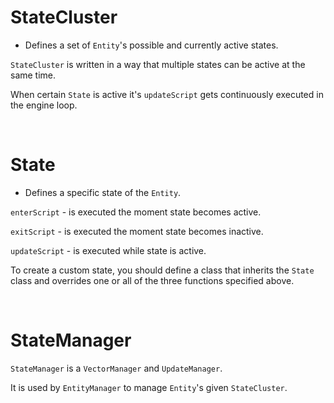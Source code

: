 # StateCluster

- Defines a set of `Entity`'s possible and currently active states.

`StateCluster` is written in a way that multiple states can be active at the same time.

When certain `State` is active it's `updateScript` gets continuously executed in the engine loop.

<br>

# State

- Defines a specific state of the `Entity`.

`enterScript` - is executed the moment state becomes active.

`exitScript` - is executed the moment state becomes inactive.

`updateScript` - is executed while state is active.

To create a custom state, you should define a class that inherits the `State` class and overrides one or all of the three functions specified above.

<br>

# StateManager

`StateManager` is a `VectorManager` and `UpdateManager`.

It is used by `EntityManager` to manage `Entity`'s given `StateCluster`.